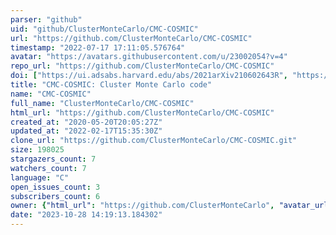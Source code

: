 ```yaml
---
parser: "github"
uid: "github/ClusterMonteCarlo/CMC-COSMIC"
url: "https://github.com/ClusterMonteCarlo/CMC-COSMIC"
timestamp: "2022-07-17 17:11:05.576764"
avatar: "https://avatars.githubusercontent.com/u/23002054?v=4"
repo_url: "https://github.com/ClusterMonteCarlo/CMC-COSMIC"
doi: ["https://ui.adsabs.harvard.edu/abs/2021arXiv210602643R", "https://ui.adsabs.harvard.edu/abs/2021ascl.soft08023R/abstract"]
title: "CMC-COSMIC: Cluster Monte Carlo code"
name: "CMC-COSMIC"
full_name: "ClusterMonteCarlo/CMC-COSMIC"
html_url: "https://github.com/ClusterMonteCarlo/CMC-COSMIC"
created_at: "2020-05-20T20:05:27Z"
updated_at: "2022-02-17T15:35:30Z"
clone_url: "https://github.com/ClusterMonteCarlo/CMC-COSMIC.git"
size: 198025
stargazers_count: 7
watchers_count: 7
language: "C"
open_issues_count: 3
subscribers_count: 6
owner: {"html_url": "https://github.com/ClusterMonteCarlo", "avatar_url": "https://avatars.githubusercontent.com/u/23002054?v=4", "login": "ClusterMonteCarlo", "type": "Organization"}
date: "2023-10-28 14:19:13.184302"
---
```

